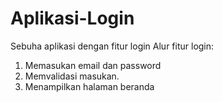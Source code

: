 # Aplikasi-Login
Sebuha aplikasi dengan fitur login
Alur fitur login:
1. Memasukan email dan password
2. Memvalidasi masukan.
3. Menampilkan halaman beranda
